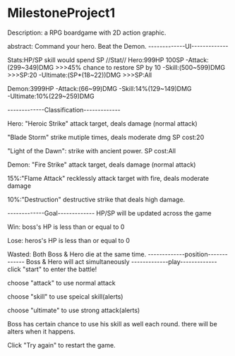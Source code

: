 # MilestoneProject1
<!-- <Demon Slayer> -->
Description:
 a RPG boardgame with 2D action graphic.

abstract:
Command your hero. Beat the Demon.
-------------UI-------------

Stats:HP/SP
skill would spend SP
//Stat//
Hero:999HP 100SP 
-Attack:(299~349)DMG >>>45% chance to restore SP by 10
-Skill:(500~599)DMG  >>>SP:20
-Ultimate:(SP*(18~22))DMG >>>SP:All

Demon:3999HP
-Attack:(66~99)DMG 
-Skill:14%(129~149)DMG  
-Ultimate:10%(229~259)DMG  

-------------Classification-------------

Hero: 
"Heroic Strike" attack target, deals damage (normal attack)

"Blade Storm" strike mutiple times, deals moderate dmg
SP cost:20

"Light of the Dawn": strike with ancient power.
SP cost:All

Demon:
"Fire Strike" attack target, deals damage (normal attack)

15%:"Flame Attack" recklessly attack target with fire, deals moderate damage 

10%:"Destruction" destructive strike that deals high damage.

-------------Goal-------------
HP/SP will be updated across the game

Win: boss's HP is less than or equal to 0

Lose: heros's HP is less than or equal to 0

Wasted: Both Boss & Hero die at the same time.
-------------position-------------
Boss & Hero will act simultaneously
-------------play-------------
click "start" to enter the battle!

choose "attack" to use normal attack  

choose "skill" to use speical skill(alerts)

choose "ultimate" to use strong attack(alerts)

Boss has certain chance to use his skill as well each round. there will be alters when it happens.

Click "Try again" to restart the game.